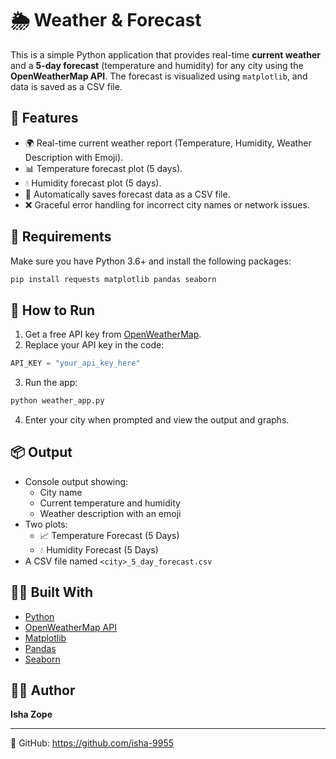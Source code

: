 # 🌦️ Weather & Forecast 

This is a simple Python application that provides real-time **current weather** and a **5-day forecast** (temperature and humidity) for any city using the **OpenWeatherMap API**. The forecast is visualized using `matplotlib`, and data is saved as a CSV file.

## 🧰 Features

- 🌍 Real-time current weather report (Temperature, Humidity, Weather Description with Emoji).
- 📊 Temperature forecast plot (5 days).
- 💧 Humidity forecast plot (5 days).
- 📁 Automatically saves forecast data as a CSV file.
- ❌ Graceful error handling for incorrect city names or network issues.

## 🔧 Requirements

Make sure you have Python 3.6+ and install the following packages:

```bash
pip install requests matplotlib pandas seaborn
```

## 🚀 How to Run

1. Get a free API key from [OpenWeatherMap](https://openweathermap.org/api).
2. Replace your API key in the code:

```python
API_KEY = "your_api_key_here"
```

3. Run the app:

```bash
python weather_app.py
```

4. Enter your city when prompted and view the output and graphs.

## 📦 Output

- Console output showing:
  - City name
  - Current temperature and humidity
  - Weather description with an emoji
- Two plots:
  - 📈 Temperature Forecast (5 Days)
  - 💧 Humidity Forecast (5 Days)
- A CSV file named `<city>_5_day_forecast.csv`

## 🧑‍💻 Built With

- [Python](https://www.python.org/)
- [OpenWeatherMap API](https://openweathermap.org/)
- [Matplotlib](https://matplotlib.org/)
- [Pandas](https://pandas.pydata.org/)
- [Seaborn](https://seaborn.pydata.org/)

## 👩‍💻 Author

**Isha Zope**

---

🔗 GitHub: https://github.com/isha-9955
